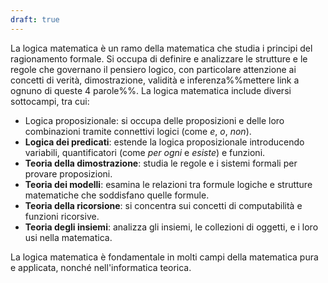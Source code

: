 ```yaml
---
draft: true
---
```

La logica matematica è un ramo della matematica che studia i principi del ragionamento formale. Si occupa di definire e analizzare le strutture e le regole che governano il pensiero logico, con particolare attenzione ai concetti di verità, dimostrazione, validità e inferenza%%mettere link a ognuno di queste 4 parole%%. La logica matematica include diversi sottocampi, tra cui:
- Logica proposizionale: si occupa delle proposizioni e delle loro combinazioni tramite connettivi logici (come *e*, *o*, *non*).
- **Logica dei predicati**: estende la logica proposizionale introducendo variabili, quantificatori (come *per ogni* e *esiste*) e funzioni.
- **Teoria della dimostrazione**: studia le regole e i sistemi formali per provare proposizioni.
- **Teoria dei modelli**: esamina le relazioni tra formule logiche e strutture matematiche che soddisfano quelle formule.
- **Teoria della ricorsione**: si concentra sui concetti di computabilità e funzioni ricorsive.
- **Teoria degli insiemi**: analizza gli insiemi, le collezioni di oggetti, e i loro usi nella matematica.

La logica matematica è fondamentale in molti campi della matematica pura e applicata, nonché nell'informatica teorica.